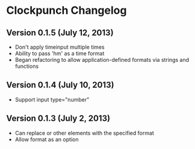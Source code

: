 # Clockpunch Changelog

## Version 0.1.5 (July 12, 2013)

  * Don't apply timeinput multiple times
  * Ability to pass 'hm' as a time format
  * Began refactoring to allow application-defined formats via strings and functions

## Version 0.1.4 (July 10, 2013)

  * Support input type="number"

## Version 0.1.3 (July 2, 2013)

  * Can replace <span> or other elements with the specified format
  * Allow format as an option
